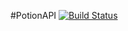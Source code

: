 #PotionAPI [![Build Status](http://ci.tterrag.com/job/PotionAPI/badge/icon)](http://ci.tterrag.com/job/PotionAPI/)

